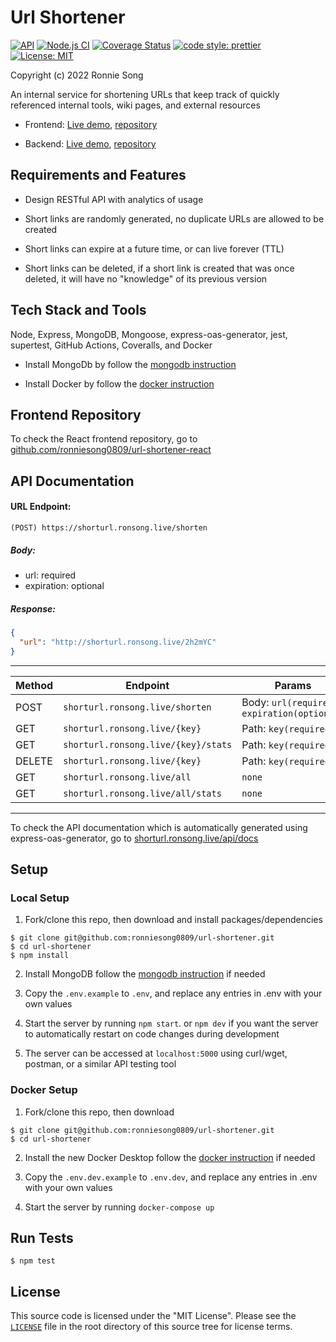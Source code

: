 # Url Shortener

[![API](https://img.shields.io/badge/API-deployed-green)](https://shorturl.ronsong.live/all)
[![Node.js CI](https://github.com/ronniesong0809/url-shortener/actions/workflows/node.js.yml/badge.svg?branch=master)](https://github.com/ronniesong0809/url-shortener/actions/workflows/node.js.yml)
[![Coverage Status](https://coveralls.io/repos/github/ronniesong0809/url-shortener/badge.svg?branch=master)](https://coveralls.io/github/ronniesong0809/url-shortener?branch=master)
[![code style: prettier](https://img.shields.io/badge/code_style-prettier-ff69b4.svg?style=flat-square)](https://github.com/prettier/prettier)
[![License: MIT](https://img.shields.io/badge/License-MIT-yellow.svg)](https://github.com/ronniesong0809/url-shortener/blob/master/LICENSE)

Copyright (c) 2022 Ronnie Song

An internal service for shortening URLs that keep track of quickly referenced internal tools, wiki pages, and external resources

- Frontend: [Live demo](https://url.ronsong.live/), [repository](https://github.com/ronniesong0809/url-shortener-react)

- Backend: [Live demo](https://shorturl.ronsong.live/all), [repository](https://github.com/ronniesong0809/url-shortener)

## Requirements and Features

- Design RESTful API with analytics of usage

- Short links are randomly generated, no duplicate URLs are allowed to be created

- Short links can expire at a future time, or can live forever (TTL)

- Short links can be deleted, if a short link is created that was once deleted, it will have no "knowledge" of its previous version

## Tech Stack and Tools

Node, Express, MongoDB, Mongoose, express-oas-generator, jest, supertest, GitHub Actions, Coveralls, and Docker

- Install MongoDb by follow the [mongodb instruction](https://docs.mongodb.com/manual/installation/)

- Install Docker by follow the [docker instruction](https://docs.docker.com/get-docker/)

## Frontend Repository

To check the React frontend repository, go to [github.com/ronniesong0809/url-shortener-react](https://github.com/ronniesong0809/url-shortener-react)

## API Documentation

#### URL Endpoint:

`(POST) https://shorturl.ronsong.live/shorten`

##### Body:

- url: required
- expiration: optional

##### Response:

```json
{
  "url": "http://shorturl.ronsong.live/2h2mYC"
}
```

---

| Method | Endpoint                            | Params                                        |
| ------ | ----------------------------------- | --------------------------------------------- |
| POST   | `shorturl.ronsong.live/shorten`     | Body: `url(required)`, `expiration(optional)` |
| GET    | `shorturl.ronsong.live/{key}`       | Path: `key(required)`                         |
| GET    | `shorturl.ronsong.live/{key}/stats` | Path: `key(required)`                         |
| DELETE | `shorturl.ronsong.live/{key}`       | Path: `key(required)`                         |
| GET    | `shorturl.ronsong.live/all`         | `none`                                        |
| GET    | `shorturl.ronsong.live/all/stats`   | `none`                                        |

---

To check the API documentation which is automatically generated using express-oas-generator, go to [shorturl.ronsong.live/api/docs](https://shorturl.ronsong.live/api/docs/v3)

## Setup

### Local Setup

1. Fork/clone this repo, then download and install packages/dependencies

```
$ git clone git@github.com:ronniesong0809/url-shortener.git
$ cd url-shortener
$ npm install
```

2. Install MongoDB follow the [mongodb instruction](https://docs.mongodb.com/manual/installation/) if needed

3. Copy the `.env.example` to `.env`, and replace any entries in .env with your own values

4. Start the server by running `npm start`. or `npm dev` if you want the server to automatically restart on code changes during development

5. The server can be accessed at `localhost:5000` using curl/wget, postman, or a similar API testing tool

### Docker Setup

1. Fork/clone this repo, then download

```
$ git clone git@github.com:ronniesong0809/url-shortener.git
$ cd url-shortener
```

2. Install the new Docker Desktop follow the [docker instruction](https://docs.docker.com/get-docker/) if needed

3. Copy the `.env.dev.example` to `.env.dev`, and replace any entries in .env with your own values

4. Start the server by running `docker-compose up`

## Run Tests

```
$ npm test
```

## License

This source code is licensed under the "MIT License". Please see the [`LICENSE`](https://github.com/ronniesong0809/url-shortener/blob/master/LICENSE) file in the root directory of this source tree for license terms.
